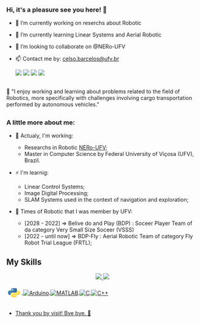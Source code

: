 ### Hi, it's a pleasure see you here! 👋

<!--
**CelsoBarcelos1/CelsoBarcelos1** is a ✨ _special_ ✨ repository because its `README.md` (this file) appears on your GitHub profile.

Here are some ideas to get you started:
-->

- 🔭 I’m currently working on reserchs about Robotic  
- 🌱 I’m currently learning Linear Systems and Aerial Robotic
- 👯 I’m looking to collaborate on @NERo-UFV
- 📫 Contact me by: celso.barcelos@ufv.br

  <div> 
  <a href="https://www.youtube.com/@celsobarcelos2797/featured" target="_blank"><img src="https://img.shields.io/badge/YouTube-FF0000?style=for-the-badge&logo=youtube&logoColor=white" target="_blank"></a>
  <a href="https://instagram.com/celso.barc" target="_blank"><img src="https://img.shields.io/badge/-Instagram-%23E4405F?style=for-the-badge&logo=instagram&logoColor=white" target="_blank"></a>
  <a href = "mailto:celso.barcelos@ufv.br"><img src="https://img.shields.io/badge/-Gmail-%23333?style=for-the-badge&logo=gmail&logoColor=white" target="_blank"></a>
  <a href="www.linkedin.com/in/celso-barcelos-815214128" target="_blank"><img src="https://img.shields.io/badge/-LinkedIn-%230077B5?style=for-the-badge&logo=linkedin&logoColor=white" target="_blank"></a>   
</div>



##
:cactus: "I enjoy working and learning about problems related to the field of Robotics, more specifically with challenges involving cargo transportation performed by autonomous vehicles."

##
### A little more about me:

- 🔭 Actualy, I'm working:
 
  - Researchs in Robotic [NERo-UFV](https://github.com/neroUFV);
  - Master in Computer Science by Federal University of Viçosa (UFV), Brazil.
  
- ⚡ I'm learnig:

  - Linear Control Systems;
  - Image Digital Processing;
  - SLAM Systems used in the context of navigation and exploration;

- 👯 Times of Robotic that I was member by UFV:

  - [2028 - 2022] => Belive do and Play (BDP) : Soceer Player Team of da category Very Small Size Soceer (VSSS)
  - [2022 - until now] => BDP-Fly : Aerial Robotic Team of category Fly Robot Trial League (FRTL);
 

 ## My Skills

 <div align="center">
  <a href="https://github.com/CelsoBarcelos1">
  <img height="140em" src="https://github-readme-stats.vercel.app/api?username=CelsoBarcelos1&show_icons=true&theme=tokyonight&include_all_commits=true&count_private=true"/>
  <img height="140em" src="https://github-readme-stats.vercel.app/api/top-langs/?username=CelsoBarcelos1&layout=compact&langs_count=7&theme=tokyonight"/>
</div>
    
<div style="display: inline_block"><br>
  <img align="center" alt="Python" height="30" width="40" src="https://raw.githubusercontent.com/devicons/devicon/master/icons/python/python-original.svg">
  <img align="center" alt="Arduino" height="30" width="40" src="https://cdn.jsdelivr.net/gh/devicons/devicon/icons/arduino/arduino-original-wordmark.svg">
  <img align="center" alt="MATLAB" height="30" width="40" src="https://cdn.jsdelivr.net/gh/devicons/devicon/icons/matlab/matlab-original.svg">
  <img align="center" alt="C" height="30" width="40" src="https://cdn.jsdelivr.net/gh/devicons/devicon/icons/c/c-original.svg">
  <img align="center" alt="C++" height="30" width="40" src="https://cdn.jsdelivr.net/gh/devicons/devicon/icons/cplusplus/cplusplus-original.svg">
</div>
  
##

- Thank you by visit!
Bye bye. 👋


